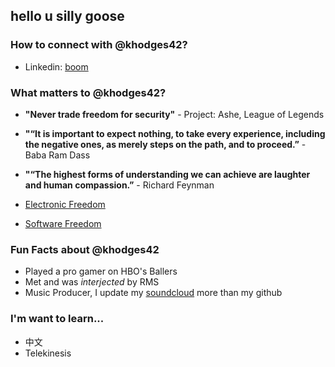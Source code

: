 ## hello u silly goose 

### How to connect with @khodges42?

- Linkedin: [boom](https://www.linkedin.com/in/khodges42/)

### What matters to @khodges42?

- **"Never trade freedom for security"** - Project: Ashe, League of Legends

- **"“It is important to expect nothing, to take every experience, including the negative ones, as merely steps on the path, and to proceed.”** - Baba Ram Dass

- **"“The highest forms of understanding we can achieve are laughter and human compassion.”** - Richard Feynman

- [Electronic Freedom](https://www.eff.org/)

- [Software Freedom](https://www.fsf.org/)

### Fun Facts about @khodges42

- Played a pro gamer on HBO's Ballers
- Met and was _interjected_ by RMS
- Music Producer, I update my [soundcloud](https://soundcloud.com/casualfri) more than my github

### I'm want to learn...

- 中文
- Telekinesis
